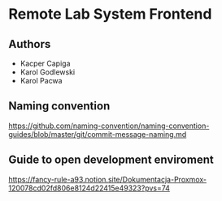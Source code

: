 # Remote Lab System Frontend
## Authors
- Kacper Capiga
- Karol Godlewski
- Karol Pacwa

## Naming convention
https://github.com/naming-convention/naming-convention-guides/blob/master/git/commit-message-naming.md

## Guide to open development enviroment
https://fancy-rule-a93.notion.site/Dokumentacja-Proxmox-120078cd02fd806e8124d22415e49323?pvs=74
